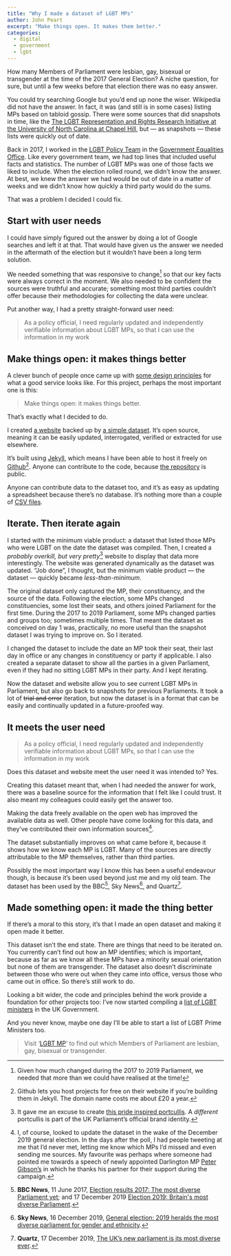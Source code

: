 ```yaml
---
title: "Why I made a dataset of LGBT MPs"
author: John Peart
excerpt: "Make things open. It makes them better."
categories:
  - digital
  - government
  - lgbt
---
```


How many Members of Parliament were lesbian, gay, bisexual or transgender at the time of the 2017 General Election? A niche question, for sure, but until a few weeks before that election there was no easy answer. 

You could try searching Google but you’d end up none the wiser. Wikipedia did not have the answer. In fact, it was (and still is in some cases) listing MPs based on tabloid gossip. There were some sources that did snapshots in time, like the [The LGBT Representation and Rights Research Initiative at the University of North Carolina at Chapel Hill](https://globalstudies.unc.edu/lgbt-representation-and-rights-research-initiative/), but — as snapshots — these lists were quickly out of date.

Back in 2017, I worked in the [LGBT Policy Team](https://equalities.blog.gov.uk/2017/07/14/introducing-geos-lgbt-policy-team/) in the [Government Equalities Office](//www.gov.uk/geo). Like every government team, we had top lines that included useful facts and statistics. The number of LGBT MPs was one of those facts we liked to include. When the election rolled round, we didn’t know the answer. At best, we knew the answer we had would be out of date in a matter of weeks and we didn’t know how quickly a third party would do the sums.

That was a problem I decided I could fix.

## Start with user needs

I could have simply figured out the answer by doing a lot of Google searches and left it at that. That would have given us the answer we needed in the aftermath of the election but it wouldn’t have been a long term solution.

We needed something that was responsive to change[^1] so that our key facts were always correct in the moment. We also needed to be confident the sources were truthful and accurate; something most third parties couldn’t offer because their methodologies for collecting the data were unclear.

Put another way, I had a pretty straight-forward user need:

> As a policy official, I need regularly updated and independently verifiable information about LGBT MPs, so that I can use the information in my work

## Make things open: it makes things better

A clever bunch of people once came up with [some design principles](https://www.gov.uk/guidance/government-design-principles) for what a good service looks like. For this project, perhaps the most important one is this:

> Make things open: it makes things better. 

That’s exactly what I decided to do.

I created [a website](https://www.lgbt.mp) backed up by [a simple dataset](https://github.com/johnpeart/lgbt-mp/tree/master/_data). It’s open source, meaning it can be easily updated, interrogated, verified or extracted for use elsewhere.

It’s built using [Jekyll](https://jekyllrb.com), which means I have been able to host it freely on [Github](https://pages.github.com)[^2]. Anyone can contribute to the code, because [the repository](https://github.com/johnpeart/lgbt-mp/) is public.

Anyone can contribute data to the dataset too, and it’s as easy as updating a spreadsheet because there’s no database. It’s nothing more than a  couple of [CSV files](https://github.com/johnpeart/lgbt-mp/tree/master/_data).

## Iterate. Then iterate again

I started with the minimum viable product: a dataset that listed  those MPs who were LGBT on the date the dataset was compiled. Then, I created a *probably overkill, but very pretty*[^portcullis] website to display that data more interestingly. The website was generated dynamically as the dataset was updated. “Job done”, I thought, but the minimum viable product — the dataset — quickly became *less-than-minimum*. 

The original dataset only captured the MP, their constituency, and the source of the data. Following the election, some MPs changed constituencies, some lost their seats, and others joined Parliament for the first time. During the 2017 to 2019 Parliament, some MPs changed parties and groups too; sometimes multiple times. That meant the dataset as conceived on day 1 was, practically, no more useful than the snapshot dataset I was trying to improve on. So I iterated.

I changed the dataset to include the date an MP took their seat, their last day in office or any changes in constituency or party if applicable. I also created a separate dataset to show all the parties in a given Parliament, even if they had no sitting LGBT MPs in their party. And I kept iterating.

Now the dataset and website allow you to see current LGBT MPs in Parliament, but also go back to snapshots for previous Parliaments. It took a lot of ~~trial and error~~ iteration, but now the dataset is in a format that can be easily and continually updated in a future-proofed way.

## It meets the user need

> As a policy official, I need regularly updated and independently verifiable information about LGBT MPs, so that I can use the information in my work

Does this dataset and website meet the user need it was intended to? Yes.

Creating this dataset meant that, when I had needed the answer for work, there was a baseline source for the information that I felt like I could trust. It also meant my colleagues could easily get the answer too.

Making the data freely available on the open web has improved the available data as well. Other people have come looking for this data, and they’ve contributed their own information sources[^tweetedatme].

The dataset substantially improves on what came before it, because it shows how we know each MP is LGBT. Many of the sources are directly attributable to the MP themselves, rather than third parties.

Possibly the most important way I know this has been a useful endeavour though, is because it’s been used beyond just me and my old team. The dataset has been used by the BBC[^bbc], Sky News[^sky], and Quartz[^quartz].

## Made something open: it made the thing better

If there’s a moral to this story, it’s that I made an open dataset and making it open made it better. 

This dataset isn’t the end state. There are things that need to be iterated on. You currently can’t find out how an MP identifies; which is important, because as far as we know all these MPs have a minority sexual orientation but none of them are transgender. The dataset also doesn’t discriminate between those who were out when they came into office, versus those who came out in office. So there’s still work to do.

Looking a bit wider, the code and principles behind the work provide a foundation for other projects too: I’ve now started compiling a [list of LGBT ministers](//ministers.whoare.lgbt) in the UK Government. 

And you never know, maybe one day I’ll be able to start a list of LGBT Prime Ministers too.

> Visit ‘[LGBT MP](//www.lgbt.mp)’ to find out which Members of Parliament are lesbian, gay, bisexual or transgender.


[^1]: Given how much changed during the 2017 to 2019 Parliament, we needed that more than we could have realised at the time!

[^2]: Github lets you host projects for free on their website if you’re building them in Jekyll. The domain name costs me about £20 a year.

[^portcullis]: It gave me an excuse to create [this pride inspired portcullis](https://www.lgbt.mp/assets/images/site/logo.svg). A *different* portcullis is part of the UK Parliament’s official brand identity.

[^tweetedatme]: I, of course, looked to update the dataset in the wake of the December 2019 general election. In the days after the poll, I had people tweeting at me that I’d never met, letting me know which MPs I’d missed and even sending me sources. My favourite was perhaps where someone had pointed me towards a speech of newly appointed Darlington MP [Peter Gibson’s](https://www.facebook.com/darlingtonconservativeparty/videos/2550400468415917/) in which he thanks his partner for their support during the campaign.

[^bbc]: **BBC News**, 11 June 2017, [Election results 2017: The most diverse Parliament yet](https://www.bbc.co.uk/news/election-2017-40232272); and 17 December 2019 [Election 2019: Britain's most diverse Parliament](https://www.bbc.co.uk/news/election-2019-50808536).

[^sky]: **Sky News**, 16 December 2019, [General election: 2019 heralds the most diverse parliament for gender and ethnicity](https://news.sky.com/story/general-election-2019-heralds-the-most-diverse-parliament-for-gender-and-ethnicity-11885529).

[^quartz]: **Quartz**, 17 December 2019, [The UK’s new parliament is its most diverse ever](https://qz.com/1769275/new-uk-parliament-has-record-number-of-female-non-white-and-lgbtq-mps/).